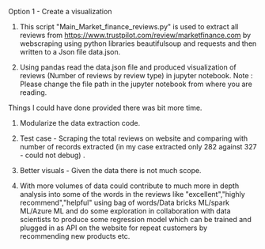 Option 1 - Create a visualization

1. This script "Main_Market_finance_rev‪iews.py" is used to extract all reviews from https://www.trustpilot.com/review/marketfinance.com by webscraping using python 
libraries beautifulsoup and requests and then written to a Json file data.json.

2. Using pandas read the data.json file and produced visualization of reviews (Number of reviews by review type) in jupyter notebook.
Note : Please change the file path in the jupyter notebook from where you are reading.

Things I could have done provided there was bit more time.

1. Modularize the data extraction code.

2. Test case - Scraping the total reviews on website and comparing with number of records extracted (in my case extracted only 282 against 327 - could not debug) .

3. Better visuals - Given the data there is not much scope.

4. With more volumes of data could contribute to much more in depth analysis into some of the words in the reviews like "excellent","highly recommend","helpful" 
using  bag of words/Data bricks ML/spark ML/Azure ML and do some exploration in collaboration with data scientists to produce some regression model which can be trained 
and plugged in as API on the website for repeat customers by recommending new products etc.


